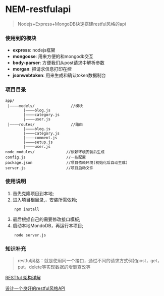# NEM-restfulapi
> Nodejs+Express+MongoDB快速搭建restful风格的api

### 使用到的模块
- **express**: nodejs框架
- **mongoose**: 用来方便的和mongodb交互
- **body-parser**: 方便我们从post请求中解析参数
- **morgan**: 把请求信息打印在控
- **jsonwebtoken**: 用来生成和确认token数据制台

### 项目目录
```
app/
 |————models/                //模块
        |————blog.js
        |————category.js
        |————user.js
 |————routes/                //路由
        |————blog.js
        |————category.js
        |————comment.js
        |————setup.js
        |————user.js
node_modules/              //依赖环境安装后生成
config.js                  //一些配置
package.json               //项目依赖环境(初始化后自动生成)
server.js                  //项目启动文件
```

### 使用说明
1. 首先克隆项目到本地;
2. 进入项目根目录,，安装所需依赖;
```
    npm install
```
3. 最后根据自己的需要修改接口模板;
4. 启动本地MondoDB，再运行本项目;
```
    node server.js
```

### 知识补充
> restful风格：就是使用同一个接口，通过不同的请求方式例如post，get，put，delete等实现数据的增删查改等

[RESTful 架构详解](https://www.runoob.com/w3cnote/restful-architecture.html)

[设计一个良好的restful风格API](https://blog.csdn.net/shog808/article/details/79932968)